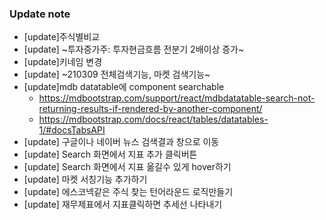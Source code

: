 ### Update note
- [update]주식별비교
- [update] ~투자증가주: 투자현금흐름 전분기 2배이상 증가~
- [update]키네임 변경
- [update] ~210309 전체검색기능, 마켓 검색기능~
- [update]mdb datatable에 component searchable
   - https://mdbootstrap.com/support/react/mdbdatatable-search-not-returning-results-if-rendered-by-another-component/
   - https://mdbootstrap.com/docs/react/tables/datatables-1/#docsTabsAPI
- [update] 구글이나 네이버 뉴스 검색결과 창으로 이동
- [update] Search 화면에서 지표 추가 클릭버튼
- [update] Search 화면에서 지표 옮길수 있게 hover하기
- [update] 마켓 서칭기능 추가하기
- [update] 에스코넥같은 주식 찾는 턴어라운드 로직만들기
- [update] 재무제표에서 지표클릭하면 추세선 나타내기